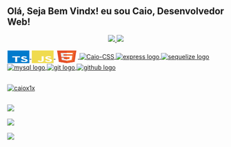 ## Olá, Seja Bem Vindx! eu sou Caio, Desenvolvedor Web!
<div style="display: inline_block"  align="center">
  <a href="https://github.com/caiox1x">
  <img height="180em" src="https://github-readme-stats.vercel.app/api?username=caiox1x&show_icons=true&theme=dark&include_all_commits=true&count_private=true"/>
  <img height="180em" src="https://github-readme-stats.vercel.app/api/top-langs/?username=caiox1x&layout=compact&langs_count=7&theme=dark"/>
</div> 
<div style="display: inline_block"><br>
  <img align="center" src="https://raw.githubusercontent.com/devicons/devicon/master/icons/typescript/typescript-original.svg" alt="typescript" width="52" height="30"/> 
  
  <img align="center" alt="Caio-Js" height="30" width="52" src="https://raw.githubusercontent.com/devicons/devicon/master/icons/javascript/javascript-plain.svg">
  
  <img align="center" alt="Caio-HTML-" height="30" width="52" src="https://raw.githubusercontent.com/devicons/devicon/master/icons/html5/html5-original.svg">

  <img align="center" alt="Caio-CSS" height="30" width="52" src="https://cdn.jsdelivr.net/gh/devicons/devicon/icons/css3/css3-original.svg" />
  
  <img align="center" src="https://cdn.jsdelivr.net/gh/devicons/devicon/icons/express/express-original.svg" height="40" width="52" alt="express logo"  />
  
  <img align="center" src="https://cdn.jsdelivr.net/gh/devicons/devicon/icons/sequelize/sequelize-original.svg" height="40" width="52" alt="sequelize logo"  />
  
  <img align="center" src="https://cdn.jsdelivr.net/gh/devicons/devicon/icons/mysql/mysql-original.svg" height="40" width="52" alt="mysql logo"  />
  
   <img align="center" src="https://cdn.jsdelivr.net/gh/devicons/devicon/icons/git/git-original.svg" height="40" width="52" alt="git logo"  />
   
  <img align="center" src="https://cdn.jsdelivr.net/gh/devicons/devicon/icons/github/github-original.svg" height="40" width="52" alt="github logo"  />
          

  
</div>

<div>
    
</br>
<p align="left"> <img src="https://komarev.com/ghpvc/?username=caiox1x&label=Profile%20views&color=0e75b6&style=flat" alt="caiox1x" /> </p>

<p align="center">
</p>

</div>
  
  ##
 
<div> 
  
  <a href="https://instagram.com/caiox1x" target="_blank"><img src="https://img.shields.io/badge/-Instagram-%23E4405F?style=for-the-badge&logo=instagram&logoColor=white" target="_blank"></a>
 
  <a href = "mailto:caiodocarmo00@gmail.com"><img src="https://img.shields.io/badge/-Gmail-%23333?style=for-the-badge&logo=gmail&logoColor=white" target="_blank"></a>

  <a href="https://www.linkedin.com/in/caiodocarmo/" target="_blank"><img src="https://img.shields.io/badge/-LinkedIn-%230077B5?style=for-the-badge&logo=linkedin&logoColor=white" target="_blank"></a> 
 
 
</div>
